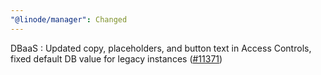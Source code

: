 ```yaml
---
"@linode/manager": Changed
---
```


DBaaS : Updated copy, placeholders, and button text in Access Controls, fixed default DB value for legacy instances ([#11371](https://github.com/linode/manager/pull/11371))
